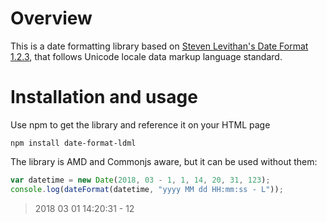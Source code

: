 # Overview
This is a date formatting library based on [Steven Levithan's Date Format 1.2.3](http://blog.stevenlevithan.com/archives/date-time-format), that follows Unicode locale data markup language standard.
# Installation and usage
Use npm to get the library and reference it on your HTML page
```
npm install date-format-ldml
```
The library is AMD and Commonjs aware, but it can be used without them:
```javascript
var datetime = new Date(2018, 03 - 1, 1, 14, 20, 31, 123);
console.log(dateFormat(datetime, "yyyy MM dd HH:mm:ss - L"));
```
> 2018 03 01 14:20:31 - 12
